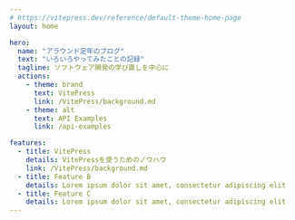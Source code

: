 ```yaml
---
# https://vitepress.dev/reference/default-theme-home-page
layout: home

hero:
  name: "アラウンド定年のブログ"
  text: "いろいろやってみたことの記録"
  tagline: ソフトウェア開発の学び直しを中心に
  actions:
    - theme: brand
      text: VitePress
      link: /VitePress/background.md
    - theme: alt
      text: API Examples
      link: /api-examples

features:
  - title: VitePress
    details: VitePressを使うためのノウハウ
    link: /VitePress/background.md
  - title: Feature B
    details: Lorem ipsum dolor sit amet, consectetur adipiscing elit
  - title: Feature C
    details: Lorem ipsum dolor sit amet, consectetur adipiscing elit
---
```


